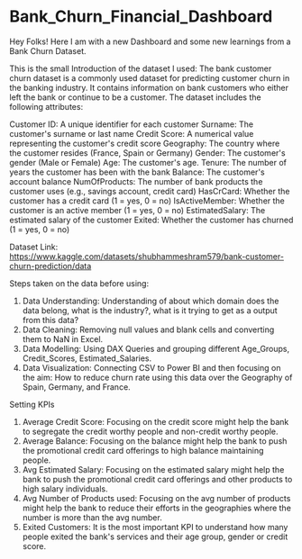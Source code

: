 # Bank_Churn_Financial_Dashboard

Hey Folks! Here I am with a new Dashboard and some new learnings from a Bank Churn Dataset.

This is the small Introduction of the dataset I used:
The bank customer churn dataset is a commonly used dataset for predicting customer churn in the banking industry. It contains information on bank customers who either left the bank or continue to be a customer. The dataset includes the following attributes:


Customer ID: A unique identifier for each customer
Surname: The customer's surname or last name
Credit Score: A numerical value representing the customer's credit score
Geography: The country where the customer resides (France, Spain or Germany)
Gender: The customer's gender (Male or Female)
Age: The customer's age.
Tenure: The number of years the customer has been with the bank
Balance: The customer's account balance
NumOfProducts: The number of bank products the customer uses (e.g., savings account, credit card)
HasCrCard: Whether the customer has a credit card (1 = yes, 0 = no)
IsActiveMember: Whether the customer is an active member (1 = yes, 0 = no)
EstimatedSalary: The estimated salary of the customer
Exited: Whether the customer has churned (1 = yes, 0 = no)

Dataset Link: https://www.kaggle.com/datasets/shubhammeshram579/bank-customer-churn-prediction/data

Steps taken on the data before using:

1. Data Understanding: Understanding of about which domain does the data belong, what is the industry?, what is it trying to get as a output from this data?
2. Data Cleaning: Removing null values and blank cells and converting them to NaN in Excel.
3. Data Modelling: Using DAX Queries and grouping different Age_Groups, Credit_Scores, Estimated_Salaries.
4. Data Visualization: Connecting CSV to Power BI and then focusing on the aim: How to reduce churn rate using this data over the Geography of Spain, Germany, and France.


Setting KPIs

1. Average Credit Score: Focusing on the credit score might help the bank to segregate the credit worthy people and non-credit worthy people.
2. Average Balance: Focusing on the balance might help the bank to push the promotional credit card offerings to high balance maintaining people.
3. Avg Estimated Salary: Focusing on the estimated salary might help the bank to push the promotional credit card offerings and other products to high salary individuals.
4. Avg Number of Products used: Focusing on the avg number of products might help the bank to reduce their efforts in the geographies where the number is more than the avg number.
5. Exited Customers: It is the most important KPI to understand how many people exited the bank's services and their age group, gender or credit score.
